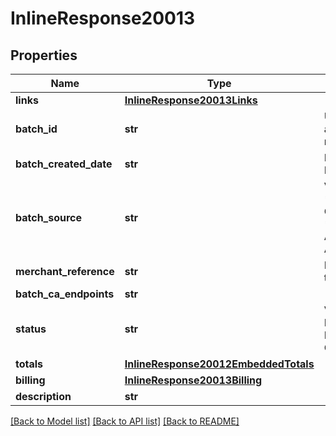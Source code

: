 # InlineResponse20013

## Properties
Name | Type | Description | Notes
------------ | ------------- | ------------- | -------------
**links** | [**InlineResponse20013Links**](InlineResponse20013Links.md) |  | [optional] 
**batch_id** | **str** | Unique identification number assigned to the submitted request. | [optional] 
**batch_created_date** | **str** | ISO-8601 format: yyyy-MM-ddTHH:mm:ssZ | [optional] 
**batch_source** | **str** | Valid Values:   * SCHEDULER   * TOKEN_API   * CREDIT_CARD_FILE_UPLOAD   * AMEX_REGSITRY   * AMEX_REGISTRY_API   * AMEX_MAINTENANCE  | [optional] 
**merchant_reference** | **str** | Reference used by merchant to identify batch. | [optional] 
**batch_ca_endpoints** | **str** |  | [optional] 
**status** | **str** | Valid Values:   * REJECTED   * RECEIVED   * VALIDATED   * DECLINED   * PROCESSING   * COMPLETED  | [optional] 
**totals** | [**InlineResponse20012EmbeddedTotals**](InlineResponse20012EmbeddedTotals.md) |  | [optional] 
**billing** | [**InlineResponse20013Billing**](InlineResponse20013Billing.md) |  | [optional] 
**description** | **str** |  | [optional] 

[[Back to Model list]](../README.md#documentation-for-models) [[Back to API list]](../README.md#documentation-for-api-endpoints) [[Back to README]](../README.md)


